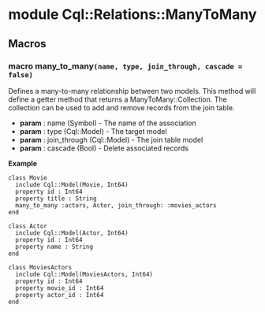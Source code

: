 # module Cql::Relations::ManyToMany

## Macros

### macro many\_to\_many`(name, type, join_through, cascade = false)`

Defines a many-to-many relationship between two models. This method will define a getter method that returns a ManyToMany::Collection. The collection can be used to add and remove records from the join table.

* **param** : name (Symbol) - The name of the association
* **param** : type (Cql::Model) - The target model
* **param** : join\_through (Cql::Model) - The join table model
* **param** : cascade (Bool) - Delete associated records

**Example**

```crystal
class Movie
  include Cql::Model(Movie, Int64)
  property id : Int64
  property title : String
  many_to_many :actors, Actor, join_through: :movies_actors
end

class Actor
  include Cql::Model(Actor, Int64)
  property id : Int64
  property name : String
end

class MoviesActors
  include Cql::Model(MoviesActors, Int64)
  property id : Int64
  property movie_id : Int64
  property actor_id : Int64
end
```
